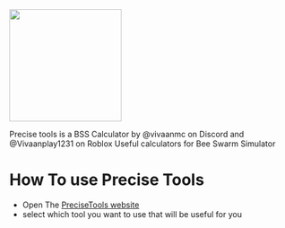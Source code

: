 <img src="https://tahj-s.github.io/Precise-Tools-Pack/Precise%20Tools%20logo%20Transparent.png" width="200">

Precise tools is a BSS Calculator by @vivaanmc on Discord and @Vivaanplay1231 on Roblox
Useful calculators for Bee Swarm Simulator

# How To use Precise Tools
- Open The [PreciseTools website](https://precisetools.netlify.app)
- select which tool you want to use that will be useful for you
